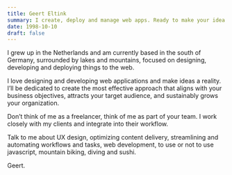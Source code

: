 ```yaml
---
title: Geert Eltink
summary: I create, deploy and manage web apps. Ready to make your idea a reality.
date: 1998-10-10
draft: false
---
```


I grew up in the Netherlands and am currently based in the south of Germany,
surrounded by lakes and mountains, focused on designing, developing and
deploying things to the web.

I love designing and developing web applications and make ideas a reality.
I’ll be dedicated to create the most effective approach that aligns with your
business objectives, attracts your target audience, and sustainably grows your
organization.

Don’t think of me as a freelancer, think of me as part of your team. I work
closely with my clients and integrate into their workflow.

Talk to me about UX design, optimizing content delivery, streamlining and
automating workflows and tasks, web development, to use or not to use
javascript, mountain biking, diving and sushi.

Geert.
